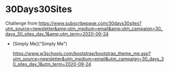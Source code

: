 # 30Days30Sites
Challenge from https://www.subscribepage.com/30days30sites?utm_source=newsletter&amp;utm_medium=email&amp;utm_campaign=30_days_30_sites_day_1&amp;utm_term=2020-09-24

+ [Simply Me]("Simply Me")

  https://www.w3schools.com/bootstrap/bootstrap_theme_me.asp?utm_source=newsletter&utm_medium=email&utm_campaign=30_days_30_sites_day_1&utm_term=2020-09-24
